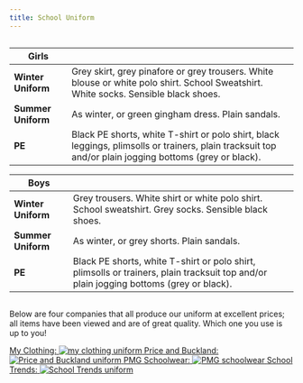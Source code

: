 ```yaml
---
title: School Uniform
---
```


<div style="overflow-x:auto;">

| **Girls**          |                                                                                                                                     |
| ------------------ | ----------------------------------------------------------------------------------------------------------------------------------- |
| **Winter Uniform** | Grey skirt, grey pinafore or grey trousers. White blouse or white polo shirt. School Sweatshirt. White socks. Sensible black shoes. |
| **Summer Uniform** | As winter, or green gingham dress. Plain sandals.                                                                                   |
| **PE**             | Black PE shorts, white T-shirt or polo shirt, black leggings, plimsolls or trainers, plain tracksuit top and/or plain jogging bottoms (grey or black).     |

| **Boys**           |                                                                                                           |
| ------------------ | --------------------------------------------------------------------------------------------------------- |
| **Winter Uniform** | Grey trousers. White shirt or white polo shirt. School sweatshirt. Grey socks. Sensible black shoes.      |
| **Summer Uniform** | As winter, or grey shorts. Plain sandals.                                                                 |
| **PE**             | Black PE shorts, white T-shirt or polo shirt, plimsolls or trainers, plain tracksuit top and/or plain jogging bottoms (grey or black). |

</div>

Below are four companies that all produce our uniform at excellent prices; all items have been viewed and are of great quality. Which one you use is up to you!

<div class="content-grid uniform-pics">
	<a href="https://myclothing.com/" target="_blank" rel="noopener noreferrer">
		<span>My Clothing:</span>
		<img src="/images/uniform/my-clothing-logo.png" alt="my clothing uniform">
	</a>
	<a href="https://www.pbuniform-online.co.uk/decoy" target="_blank" rel="noopener noreferrer">
		<span>Price and Buckland:</span>
		<img src="/images/uniform/pbLogo.png" alt="Price and Buckland uniform">
	</a>
	<a href="http://pmgschoolwear.co.uk/" target="_blank" rel="noopener noreferrer">
		<span>PMG Schoolwear:</span>
		<img src="/images/uniform/pmg.jpg" alt="PMG schoolwear">
	</a>
	<a href="http://www.schooltrends.co.uk/" target="_blank" rel="noopener noreferrer">
		<span>School Trends:</span>
		<img src="/images/uniform/schoolTrends.jpg" alt="School Trends uniform">
	</a>
</div>
